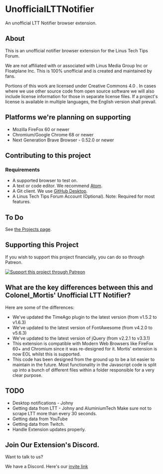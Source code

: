 # UnofficialLTTNotifier
An unofficial LTT Notifier browser extension.

## About
This is an unofficial notifier browser extension for the Linus Tech Tips Forum.

We are not affiliated with or associated with Linus Media Group Inc or Floatplane Inc.
This is 100% unofficial and is created and maintained by fans.

Portions of this work are licensed under Creative Commons 4.0 . In cases where we use other source code from open source software we will also include license information for those in separate license files. If a project's license is available in multiple languages, the English version shall prevail.

## Platforms we're planning on supporting
* Mozilla FireFox 60 or newer
* Chromium/Google Chrome 68 or newer
* Next Generation Brave Browser - 0.52.0 or newer

## Contributing to this project

### Requirements
* A supported browser to test on.
* A text or code editor. We recommend [Atom](https://atom.io).
* A Git client. We use [GitHub Desktop](https://desktop.github.com).
* A Linus Tech Tips Forum Account (Optional). Note: Required for most features.

## To Do
See [the Projects page](https://github.com/AluminiumTech/UnofficialLTTNotifierWebExtension/projects).

## Supporting this Project
If you wish to support this project financially, you can do so through Patreon.

[![Support this project through Patreon](https://github.com/CSMarkBenchmark/CSMarkDesktop/blob/master/assets/patron_button.png)](https://www.patreon.com/aluminiumtech)

## What are the key differences between this and Colonel_Mortis' Unofficial LTT Notifier?

Here are some of the differences:
* We've updated the TimeAgo plugin to the latest version (from v1.5.2 to v1.6.3)
* We've updated to the latest version of FontAwesome (from v4.2.0 to v5.6.3)
* We've updated to the latest version of jQuery (from v2.2.1 to v3.3.1)
* This extension is compatible with Modern Web Browsers like FireFox 60+ and Chromium since it was re-designed for it. Mortis' extension is now EOL whilst this is supported.
* This code has been designed from the ground up to be a lot easier to maintain in the future. Most functionality in the Javascript code is split up into a bunch of different files within a folder responsible for a very clear purpose.

## TODO
* Desktop notifications - Johny
* Getting data from LTT - Johny and AluminiumTech
Make sure not to scrape LTT more than every 30 seconds.
* Getting data from YouTube
* Getting data from Twitch.
* Handle Extension updates properly.


## Join Our Extension's Discord.
Want to talk to us?

We have a Discord. Here's our [invite link](https://discord.gg/TZg8tbk)
